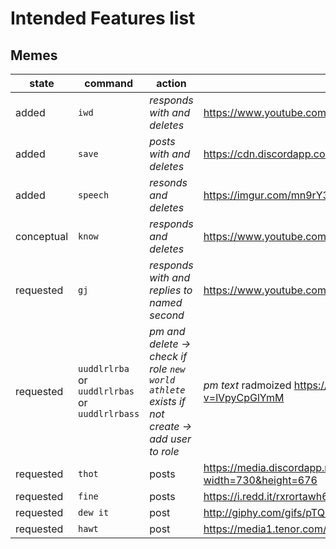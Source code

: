 # Intended Features list

## Memes
state | command | action | content
-|-|-|-
added |`iwd` | *responds with and deletes* | https://www.youtube.com/watch?v=54inBF55uxk
added| `save` | *posts with and deletes* | https://cdn.discordapp.com/attachments/436982736729931778/522862227728891915/Ist_noch_relativ_safe.jpg
added | `speech` | *resonds and deletes* | https://imgur.com/mn9rY3A  
conceptual | `know` | *responds and deletes* | https://www.youtube.com/watch?v=J49pXs9ZCtE
requested | `gj` | *responds with and replies to named second* | https://www.youtube.com/watch?v=-yNhl8wT3Pc
requested | `uuddlrlrba` or `uuddlrlrbas` or `uuddlrlrbass` | *pm and delete -> check if role `new world athlete` exists if not create -> add user to role* | *pm text* radmoized https://www.youtube.com/watch?v=C_vRuqe02Uc https://www.youtube.com/watch?v=lVpyCpGlYmM
requested | `thot` | posts | https://media.discordapp.net/attachments/447141451579654167/530501924450205745/jQuJGrx.png?width=730&height=676
requested | `fine` | posts | https://i.redd.it/rxrortawh6821.jpg
requested | `dew it` | post | http://giphy.com/gifs/pTQUOfSmjo2hG
requested | `hawt` | post | https://media1.tenor.com/images/7b9394e1d63512cbe01674bc1f1c7ba5/tenor.gif?itemid=13080022
